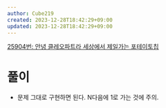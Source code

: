 ```yaml
---
author: Cube219
created: 2023-12-28T18:42:29+09:00
updated: 2023-12-28T18:42:29+09:00
---
```


[25904번: 안녕 클레오파트라 세상에서 제일가는 포테이토칩](https://www.acmicpc.net/problem/25904)

# 풀이

* 문제 그대로 구현하면 된다. N다음에 1로 가는 것에 주의.

